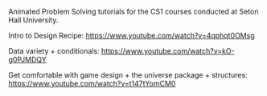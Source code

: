 Animated Problem Solving tutorials for the CS1 courses conducted at Seton Hall University.


Intro to Design Recipe: https://www.youtube.com/watch?v=4qphqt0OMsg

Data variety + conditionals: https://www.youtube.com/watch?v=kO-g0PJMDQY

Get comfortable with game design + the universe package + structures: https://www.youtube.com/watch?v=t147tYomCM0

